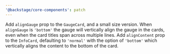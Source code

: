 ```yaml
---
'@backstage/core-components': patch
---
```


Add `alignGauge` prop to the `GaugeCard`, and a small size version. When `alignGauge` is `'bottom'` the gauge will vertically align the gauge in the cards, even when the card titles span across multiple lines.
Add `alignContent` prop to the `InfoCard`, defaulting to `'normal'` with the option of `'bottom'` which vertically aligns the content to the bottom of the card.
